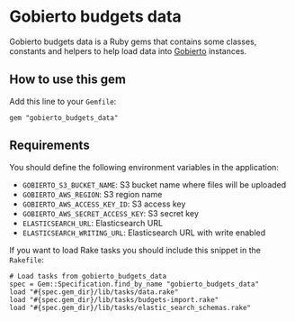 # Gobierto budgets data

Gobierto budgets data is a Ruby gems that contains some classes, constants and helpers to help load data
into [Gobierto](https://gobierto.es) instances.

## How to use this gem

Add this line to your `Gemfile`:

`gem "gobierto_budgets_data"`

## Requirements

You should define the following environment variables in the application:

- `GOBIERTO_S3_BUCKET_NAME`: S3 bucket name where files will be uploaded
- `GOBIERTO_AWS_REGION`: S3 region name
- `GOBIERTO_AWS_ACCESS_KEY_ID`: S3 access key
- `GOBIERTO_AWS_SECRET_ACCESS_KEY`: S3 secret key
- `ELASTICSEARCH_URL`: Elasticsearch URL
- `ELASTICSEARCH_WRITING_URL`: Elasticsearch URL with write enabled


If you want to load Rake tasks you should include this snippet in the `Rakefile`:

```
# Load tasks from gobierto_budgets_data
spec = Gem::Specification.find_by_name "gobierto_budgets_data"
load "#{spec.gem_dir}/lib/tasks/data.rake"
load "#{spec.gem_dir}/lib/tasks/budgets-import.rake"
load "#{spec.gem_dir}/lib/tasks/elastic_search_schemas.rake"
```
